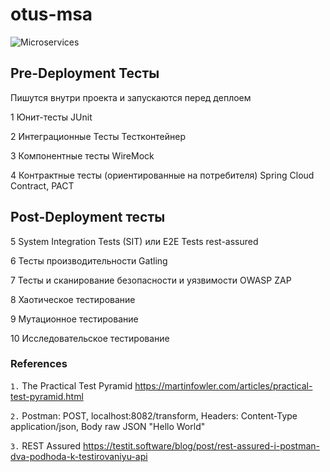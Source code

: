 # otus-msa
<img src="https://i.postimg.cc/9FHZfC2j/Microservices.png" alt="Microservices"/>  

Pre-Deployment Тесты
--------------------
Пишутся внутри проекта и запускаются перед деплоем

1 Юнит-тесты
JUnit

2 Интеграционные Тесты
Тестконтейнер

3 Компонентные тесты
WireMock

4 Контрактные тесты (ориентированные на потребителя)
Spring Cloud Contract, PACT

Post-Deployment тесты
---------------------
5 System Integration Tests (SIT) или E2E Tests
rest-assured

6 Тесты производительности
Gatling

7 Тесты и сканирование безопасности и уязвимости
OWASP ZAP

8 Хаотическое тестирование

9 Мутационное тестирование

10 Исследовательское тестирование

### References 

`1.` The Practical Test Pyramid https://martinfowler.com/articles/practical-test-pyramid.html  

`2.` Postman: POST, localhost:8082/transform, Headers: Content-Type application/json, Body raw JSON "Hello World"  

`3.` REST Assured https://testit.software/blog/post/rest-assured-i-postman-dva-podhoda-k-testirovaniyu-api  

